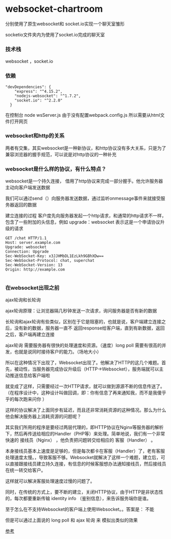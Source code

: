 # websocket-chartroom
分别使用了原生websocket和 socket.io实现一个聊天室雏形

socketio文件夹内为使用了socket.io完成的聊天室

### 技术栈
websocket ，socket.io

### 依赖
```
"devDependencies": {
    "express": "^4.15.2",
    "nodejs-websocket": "^1.7.2",
    "socket.io": "^2.2.0"
  }

```
在控制台
node wsServer.js
由于没有配置webpack.config.js 所以需要从html文件打开网页

### websocket和http的关系
两者有交集，其实websocket是一种新协议，和http协议没有多大关系，只是为了兼容浏览器的握手规范，可以说是对http协议的一种补充


### websocket是什么样的协议，有什么特点？
websocket是一个持久连接， 借用了http协议来完成一部分握手。他允许服务器主动向客户端发送数据

我们可以通过send（）向服务器发送数据，通过监听onmessage事件来就接受服务器返回的数据

建立连接的过程 客户度先向服务器发起一个http请求，和通常的http请求不一样，包含了一些附加的头信息，例如 upgrade：websocket 表示这是一个申请协议升级的请求




```
GET /chat HTTP/1.1
Host: server.example.com
Upgrade: websocket
Connection: Upgrade
Sec-WebSocket-Key: x3JJHMbDL1EzLkh9GBhXDw==
Sec-WebSocket-Protocol: chat, superchat
Sec-WebSocket-Version: 13
Origin: http://example.com


```


### 在websocket出现之前
ajax轮询和长轮询

ajax轮询原理：让浏览器隔几秒钟发送一次请求，询问服务器是否有新的数据

长轮询和ajax轮询有些类似，区别在于它是阻塞的，也就是说，客户端建立连接之后，没有新的数据，服务器一直不 返回response给客户端，直到有新数据，返回之后，客户端再建立连接

ajax轮询 需要服务器有很快的处理速度和资源。（速度）long poll 需要有很高的并发，也就是说同时接待客户的能力。（场地大小）

所以在这种情况下出现了，Websocket出现了。他解决了HTTP的这几个难题。首先，被动性，当服务器完成协议升级后（HTTP->Websocket），服务端就可以主动推送信息给客户端啦

就变成了这样，只需要经过一次HTTP请求，就可以做到源源不断的信息传送了。（在程序设计中，这种设计叫做回调，即：你有信息了再来通知我，而不是我傻乎乎的每次跑来问你 ）

这样的协议解决了上面同步有延迟，而且还非常消耗资源的这种情况。那么为什么他会解决服务器上消耗资源的问题呢？

其实我们所用的程序是要经过两层代理的，即HTTP协议在Nginx等服务器的解析下，然后再传送给相应的Handler（PHP等）来处理。简单地说，我们有一个非常快速的 接线员（Nginx） ，他负责把问题转交给相应的 客服（Handler） 。

本身接线员基本上速度是足够的，但是每次都卡在客服（Handler）了，老有客服处理速度太慢。，导致客服不够。Websocket就解决了这样一个难题，建立后，可以直接跟接线员建立持久连接，有信息的时候客服想办法通知接线员，然后接线员在统一转交给客户。

这样就可以解决客服处理速度过慢的问题了。


同时，在传统的方式上，要不断的建立，关闭HTTP协议，由于HTTP是非状态性的，每次都要重新传输 identity info （鉴别信息），来告诉服务端你是谁。

至于怎么在不支持Websocket的客户端上使用Websocket。。答案是： 不能

但是可以通过上面说的 long poll 和 ajax 轮询 来 模拟出类似的效果

[参考](https://www.zhihu.com/question/20215561)
